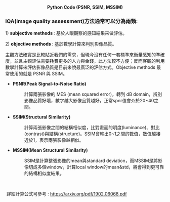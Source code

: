 <h4 style="text-align: center;"><strong>Python Code (PSNR, SSIM, MSSIM)</strong></h4>
<h3><strong>IQA(image quality assessment)方法通常</strong>可以分為兩類:</h3>
<p>1) <span style="color: #000000;"><strong>subjective methods&nbsp;</strong></span>: 基於人眼觀察的感知結果來做評估。</p>
<p>2) <span style="color: #000000;"><strong>objective methods&nbsp;</strong></span>: 基於數學計算來判別影像品質。</p>
<p>主觀方法確實是比較貼近我們的需求，但現今沒有任何一套標準來衡量感知的準確度，並且主觀評估需要耗費更多的人力與金錢，此方法較不方便；反而客觀的利用數學計算來評估影像品質是目前來說最廣泛的評估方式。Objective methods 最常使用的就是 PSNR 與 SSIM。</p>
<ul>
<li><strong>PSNR(Peak Signal-to-Noise Ratio)</strong></li>
</ul>
<p style="padding-left: 60px;">計算兩張影像的 MES (mean squared error)，轉到 dB domain，辨別影像品質好壞，數字越大影像品質越好，正常spnr值會介於20~40之間。</p>
<ul>
<li><strong>SSIM(Structural Similarity)</strong></li>
</ul>
<p style="padding-left: 60px;">計算兩張影像之間的結構相似度，比對畫面的明度(luminance)、對比(contrast)與結構(structure)。SSIM會輸出0~1之間的數值，數值越接近於1，表示兩張影像越相似。</p>
<ul>
<li><strong>MSSIM(Mean Structural Similarity)</strong></li>
</ul>
<p style="padding-left: 60px;">SSIM是計算整張影像的mean與standard deviation，而MSSIM是將影像切成多個window，計算local window的mean&amp;std，將會得到更可靠的結構相似度結果。</p>
<p>&nbsp;</p>
<p>&nbsp;詳細計算公式可參考 :&nbsp;<a href="https://arxiv.org/pdf/1902.06068.pdf">https://arxiv.org/pdf/1902.06068.pdf</a></p>
<p>&nbsp;</p>
